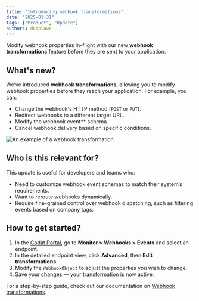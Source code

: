 ```yaml
---
title: "Introducing webhook transformations"
date: "2025-01-31"
tags: ["Product", "Update"]
authors: dcoplowe
---
```


Modify webhook properties in-flight with our new **webhook transformations** feature before they are sent to your application.

<!--truncate-->

## What's new?

We’ve introduced **webhook transformations**, allowing you to modify webhook properties before they reach your application. For example, you can:

- Change the webhook's HTTP method (`POST` or `PUT`).  
- Redirect webhooks to a different target URL.
- Modify the webhook event** schema.
- Cancel webhook delivery based on specific conditions.  

![An example of a webhook transformation](/img/use-the-api/webhooks-transformation-example.png)

## Who is this relevant for?

This update is useful for developers and teams who:
- Need to customize webhook event schemas to match their system’s requirements.
- Want to reroute webhooks dynamically.
- Require fine-grained control over webhook dispatching, such as filtering events based on company tags.

## How to get started?

1. In the [Codat Portal](https://app.codat.io/monitor/events), go to **Monitor > Webhooks > Events** and select an endpoint.  
2. In the detailed endpoint view, click **Advanced**, then **Edit transformations**.  
3. Modify the `WebhookObject` to adjust the properties you wish to change.  
4. Save your changes — your transformation is now active.

For a step-by-step guide, check out our documentation on [Webhook transformations](/using-the-api/webhooks/create-consumer#transform-webhook-properties).
